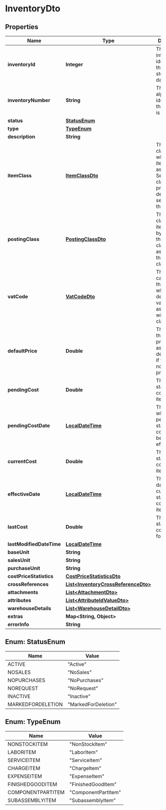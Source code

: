 
# InventoryDto

## Properties
Name | Type | Description | Notes
------------ | ------------- | ------------- | -------------
**inventoryId** | **Integer** | The unique internal identifier of the  item as is stored in the database |  [optional]
**inventoryNumber** | **String** | The unique alphanumeric identifier of the  item that is used in UI |  [optional]
**status** | [**StatusEnum**](#StatusEnum) |  |  [optional]
**type** | [**TypeEnum**](#TypeEnum) |  |  [optional]
**description** | **String** |  |  [optional]
**itemClass** | [**ItemClassDto**](ItemClassDto.md) | The item class to which the item is assigned. Selecting a class provides default settings for the item. |  [optional]
**postingClass** | [**PostingClassDto**](PostingClassDto.md) | The posting class of the item, which by default is the posting class assigned to the item class. |  [optional]
**vatCode** | [**VatCodeDto**](VatCodeDto.md) | The vat category of the item, which by default is the vat category associated with the item class. |  [optional]
**defaultPrice** | **Double** | The price of the item. This price is used as the default price, if there are no other prices |  [optional]
**pendingCost** | **Double** | The pending standard cost for the item. |  [optional]
**pendingCostDate** | [**LocalDateTime**](LocalDateTime.md) | The date when the pending standard cost becomes effective. |  [optional]
**currentCost** | **Double** | The current standard cost for the item. |  [optional]
**effectiveDate** | [**LocalDateTime**](LocalDateTime.md) | The effective date for the current standard cost of the item. |  [optional]
**lastCost** | **Double** | The last standard cost defined for the item. |  [optional]
**lastModifiedDateTime** | [**LocalDateTime**](LocalDateTime.md) |  |  [optional]
**baseUnit** | **String** |  |  [optional]
**salesUnit** | **String** |  |  [optional]
**purchaseUnit** | **String** |  |  [optional]
**costPriceStatistics** | [**CostPriceStatisticsDto**](CostPriceStatisticsDto.md) |  |  [optional]
**crossReferences** | [**List&lt;InventoryCrossReferenceDto&gt;**](InventoryCrossReferenceDto.md) |  |  [optional]
**attachments** | [**List&lt;AttachmentDto&gt;**](AttachmentDto.md) |  |  [optional]
**attributes** | [**List&lt;AttributeIdValueDto&gt;**](AttributeIdValueDto.md) |  |  [optional]
**warehouseDetails** | [**List&lt;WarehouseDetailDto&gt;**](WarehouseDetailDto.md) |  |  [optional]
**extras** | **Map&lt;String, Object&gt;** |  |  [optional]
**errorInfo** | **String** |  |  [optional]


<a name="StatusEnum"></a>
## Enum: StatusEnum
Name | Value
---- | -----
ACTIVE | &quot;Active&quot;
NOSALES | &quot;NoSales&quot;
NOPURCHASES | &quot;NoPurchases&quot;
NOREQUEST | &quot;NoRequest&quot;
INACTIVE | &quot;Inactive&quot;
MARKEDFORDELETION | &quot;MarkedForDeletion&quot;


<a name="TypeEnum"></a>
## Enum: TypeEnum
Name | Value
---- | -----
NONSTOCKITEM | &quot;NonStockItem&quot;
LABORITEM | &quot;LaborItem&quot;
SERVICEITEM | &quot;ServiceItem&quot;
CHARGEITEM | &quot;ChargeItem&quot;
EXPENSEITEM | &quot;ExpenseItem&quot;
FINISHEDGOODITEM | &quot;FinishedGoodItem&quot;
COMPONENTPARTITEM | &quot;ComponentPartItem&quot;
SUBASSEMBLYITEM | &quot;SubassemblyItem&quot;



